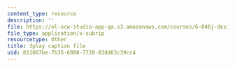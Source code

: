 ```yaml
---
content_type: resource
description: ''
file: https://ol-ocw-studio-app-qa.s3.amazonaws.com/courses/6-046j-design-and-analysis-of-algorithms-spring-2015/811067be7b356008772083dd63c39cc4_w_-SX4vR53M.srt
file_type: application/x-subrip
resourcetype: Other
title: 3play caption file
uid: 811067be-7b35-6008-7720-83dd63c39cc4
---
```

